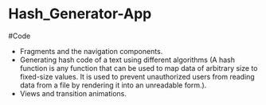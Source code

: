 # Hash_Generator-App
#Code
* Fragments and the navigation components.
* Generating hash code of a text using different algorithms (A hash function is any function that can be used to map data of arbitrary size to fixed-size values. It is used to prevent unauthorized users from reading data from a file by rendering it into an unreadable form.).
* Views and transition animations.

